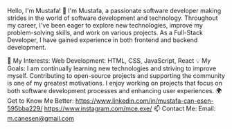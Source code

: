 Hello, I'm Mustafa! 👋
I'm Mustafa, a passionate software developer making strides in the world of software development and technology. Throughout my career, I've been eager to explore new technologies, improve my problem-solving skills, and work on various projects. As a Full-Stack Developer, I have gained experience in both frontend and backend development.

🚀 My Interests:
Web Development: HTML, CSS, JavaScript, React
💡 My Goals:
I am continually learning new technologies and striving to improve myself.
Contributing to open-source projects and supporting the community is one of my greatest motivations.
I enjoy working on projects that focus on both software development processes and enhancing user experiences.
🌍 Get to Know Me Better:
https://www.linkedin.com/in/mustafa-can-esen-595bba229/
https://www.instagram.com/mce.exe/
📫 Contact Me:
Email: m.canesen@gmail.com
